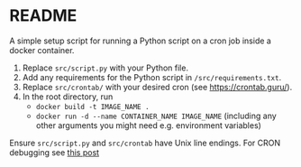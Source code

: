 # README

A simple setup script for running a Python script on a cron job inside a docker container.

1. Replace `src/script.py` with your Python file.
2. Add any requirements for the Python script in `/src/requirements.txt`.
3. Replace `src/crontab/` with your desired cron (see https://crontab.guru/).
4. In the root directory, run 
	* `docker build -t IMAGE_NAME .`
	* `docker run -d --name CONTAINER_NAME IMAGE_NAME` (including any other arguments you might need e.g. environment variables)
	
Ensure `src/script.py` and `src/crontab` have Unix line endings.
For CRON debugging see [this post](https://stackoverflow.com/questions/22743548/cronjob-not-running)  
